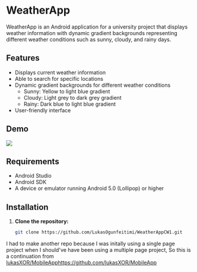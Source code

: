 # WeatherApp

WeatherApp is an Android application for a university project that displays weather information with dynamic gradient backgrounds representing different weather conditions such as sunny, cloudy, and rainy days.

## Features

- Displays current weather information
- Able to search for specific locations
- Dynamic gradient backgrounds for different weather conditions
  - Sunny: Yellow to light blue gradient
  - Cloudy: Light grey to dark grey gradient
  - Rainy: Dark blue to light blue gradient
- User-friendly interface

## Demo

![](https://s5.ezgif.com/tmp/ezgif-5-43a69919e1.gif)

## Requirements

- Android Studio
- Android SDK
- A device or emulator running Android 5.0 (Lollipop) or higher

## Installation

1. **Clone the repository:**
   ```bash
   git clone https://github.com/LukasOgunfeitimi/WeatherAppCW1.git


I had to make another repo because I was initally using a single page project when I should've have been using a multiple page project, So this is a continuation from [lukasXOR/MobileApp](https://github.com/lukasXOR/MobileApp)https://github.com/lukasXOR/MobileApp
